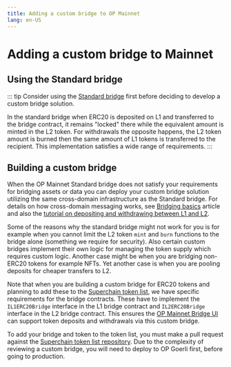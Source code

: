 ```yaml
---
title: Adding a custom bridge to OP Mainnet
lang: en-US
---
```


# Adding a custom bridge to Mainnet

## Using the Standard bridge

::: tip
Consider using the [Standard bridge](../developers/bridge/standard-bridge/) first before deciding to develop a custom bridge solution.

In the standard bridge when ERC20 is deposited on L1 and transferred to the bridge contract, it remains "locked" there while the equivalent amount is minted in the L2 token. For withdrawals the opposite happens, the L2 token amount is burned then the same amount of L1 tokens is transferred to the recipient.
This implementation satisfies a wide range of requirements.
:::

## Building a custom bridge
When the OP Mainnet Standard bridge does not satisfy your requirements for bridging assets or data you can deploy your custom bridge solution utilizing the same cross-domain infrastructure as the Standard bridge. For details on how cross-domain messaging works, see [Bridging basics](../developers/bridge/basics/) article and also the [tutorial on depositing and withdrawing between L1 and L2](https://github.com/ethereum-optimism/optimism-tutorial/tree/main/cross-dom-bridge-erc20).

Some of the reasons why the standard bridge might not work for you is for example when you cannot limit the L2 token `mint` and `burn` functions to the bridge alone (something we require for security). Also certain custom bridges implement their own logic for managing the token supply which requires custom logic. Another case might be when you are bridging non-ERC20 tokens for example NFTs. Yet another case is when you are pooling deposits for cheaper transfers to L2.

Note that when you are building a custom bridge for ERC20 tokens and planning to add these to the [Superchain token list](../developers/bridge/standard-bridge/#the-superchain-token-list), we have specific requirements for the bridge contracts. These have to implement the `IL1ERC20Bridge` interface in the L1 bridge contract and `IL2ERC20Bridge` interface in the L2 bridge contract. This ensures the [OP Mainnet Bridge UI](https://app.optimism.io/bridge/deposit) can support token deposits and withdrawals via this custom bridge.

To add your bridge and token to the token list, you must make a pull request against the [Superchain token list repository](https://github.com/ethereum-optimism/ethereum-optimism.github.io#adding-a-token-to-the-list). 
Due to the complexity of reviewing a custom bridge, you will need to deploy to OP Goerli first, before going to production.
